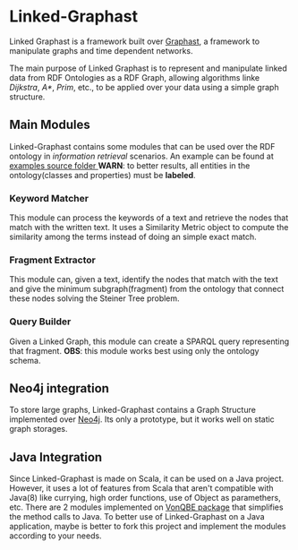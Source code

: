 # Linked-Graphast

Linked Graphast is a framework built over [Graphast](https://github.com/InsightLab/graphast), a framework to manipulate graphs and time dependent networks.

The main purpose of Linked Graphast is to represent and manipulate linked data from RDF Ontologies as a RDF Graph, allowing algorithms linke *Dijkstra*, *A\**, *Prim*, etc., to be applied over your data using a simple graph structure.

## Main Modules

Linked-Graphast contains some modules that can be used over the RDF ontology in *information retrieval* scenarios. An example can be found at [examples source folder ](https://github.com/InsightLab/linked-graphast/tree/master/src/examples/scala)
**WARN**: to better results, all entities in the ontology(classes and properties) must be **labeled**.

### Keyword Matcher

This module can process the keywords of a text and retrieve the nodes that match with the written text. It uses a Similarity Metric object to compute the similarity among the terms instead of doing an simple exact match.

### Fragment Extractor

This module can, given a text, identify the nodes that match with the text and give the minimum subgraph(fragment) from the ontology that connect these nodes solving the Steiner Tree problem.

### Query Builder

Given a Linked Graph, this module can create a SPARQL query representing that fragment.
**OBS**: this module works best using only the ontology schema.

## Neo4j integration

To store large graphs, Linked-Graphast contains a Graph Structure implemented over [Neo4j](https://neo4j.com/). Its only a prototype, but it works well on static graph storages.

## Java Integration

Since Linked-Graphast is made on Scala, it can be used on a Java project. However, it uses a lot of features from Scala that aren't compatible with Java(8) like currying, high order functions, use of Object as paramethers, etc. There are 2 modules implemented on [VonQBE package](https://github.com/InsightLab/linked-graphast/tree/master/src/main/scala/br/ufc/insightlab/linkedgraphast/modules/vonqbe) that simplifies the method calls to Java. To better use of Linked-Graphast on a Java application, maybe is better to fork this project and implement the modules according to your needs.
